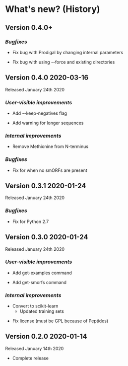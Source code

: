 # What's new? (History)

## Version 0.4.0+
  
### *Bugfixes*
  
  - Fix bug with Prodigal by changing internal parameters
  
  - Fix bug with using --force and existing directories

## Version 0.4.0 2020-03-16

Released January 24th 2020

### *User-visible improvements*

  - Add --keep-negatives flag
  
  - Add warning for longer sequences

### *Internal improvements*

  - Remove Methionine from N-terminus
  
### *Bugfixes*
  
  - Fix for when no smORFs are present
	
## Version 0.3.1 2020-01-24

Released January 24th 2020

### *Bugfixes*
  
  - Fix for Python 2.7

## Version 0.3.0 2020-01-24

Released January 24th 2020

### *User-visible improvements*

  - Add get-examples command
  
  - Add get-smorfs command
	  
### *Internal improvements*
  
  * Convert to scikit-learn
	* Updated training sets
  
  - Fix license (must be GPL because of Peptides)

## Version 0.2.0 2020-01-14

Released January 14th 2020

  - Complete release

